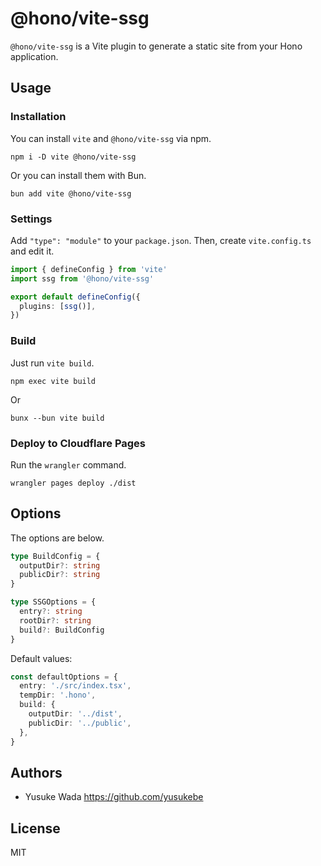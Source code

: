 # @hono/vite-ssg

`@hono/vite-ssg` is a Vite plugin to generate a static site from your Hono application.

## Usage

### Installation

You can install `vite` and `@hono/vite-ssg` via npm.

```plain
npm i -D vite @hono/vite-ssg
```

Or you can install them with Bun.

```plain
bun add vite @hono/vite-ssg
```

### Settings

Add `"type": "module"` to your `package.json`. Then, create `vite.config.ts` and edit it.

```ts
import { defineConfig } from 'vite'
import ssg from '@hono/vite-ssg'

export default defineConfig({
  plugins: [ssg()],
})
```

### Build

Just run `vite build`.

```text
npm exec vite build
```

Or

```text
bunx --bun vite build
```

### Deploy to Cloudflare Pages

Run the `wrangler` command.

```text
wrangler pages deploy ./dist
```

## Options

The options are below.

```ts
type BuildConfig = {
  outputDir?: string
  publicDir?: string
}

type SSGOptions = {
  entry?: string
  rootDir?: string
  build?: BuildConfig
}
```

Default values:

```ts
const defaultOptions = {
  entry: './src/index.tsx',
  tempDir: '.hono',
  build: {
    outputDir: '../dist',
    publicDir: '../public',
  },
}
```

## Authors

- Yusuke Wada <https://github.com/yusukebe>

## License

MIT
